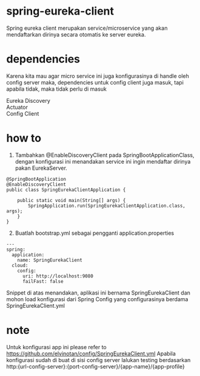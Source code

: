 # spring-eureka-client
Spring eureka client merupakan service/microservice yang akan mendaftarkan dirinya secara otomatis ke server eureka.

# dependencies
Karena kita mau agar micro service ini juga konfigurasinya di handle oleh config server maka, dependencies untuk config client juga masuk, tapi apabila tidak, maka tidak perlu di masuk

Eureka Discovery</br>
Actuator</br>
Config Client</br>

# how to
1. Tambahkan @EnableDiscoveryClient pada SpringBootApplicationClass, dengan konfigurasi ini menandakan service ini ingin mendaftar dirinya pakan EurekaServer. 
```
@SpringBootApplication
@EnableDiscoveryClient
public class SpringEurekaClientApplication {

	public static void main(String[] args) {
		SpringApplication.run(SpringEurekaClientApplication.class, args);
	}
}
```
2. Buatlah bootstrap.yml sebagai pengganti application.properties
```
--- 
spring:
  application:
    name: SpringEurekaClient
  cloud:
    config:
      uri: http://localhost:9080
      failFast: false
```
Snippet di atas menandakan, aplikasi ini bernama SpringEurekaClient dan mohon load konfigurasi dari Spring Config yang configurasinya berdama SpringEurekaClient.yml

# note
Untuk konfigurasi app ini please refer to https://github.com/elvinotan/config/SpringEurekaClient.yml
Apabila konfigurasi sudah di buat di sisi config server lalukan testing berdasarkan http:{url-config-server}:{port-config-server}/{app-name}/{app-profile}
